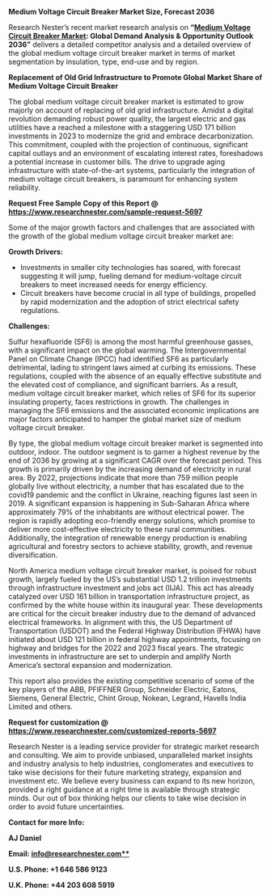 ﻿**Medium Voltage Circuit Breaker Market Size, Forecast 2036**

Research Nester’s recent market research analysis on **“[Medium Voltage Circuit Breaker Market](https://www.researchnester.com/reports/medium-voltage-circuit-breaker-market/5697): Global Demand Analysis & Opportunity Outlook 2036”** delivers a detailed competitor analysis and a detailed overview of the global medium voltage circuit breaker market in terms of market segmentation by insulation, type, end-use and by region. 

**Replacement of Old Grid Infrastructure to Promote Global Market Share of Medium Voltage Circuit Breaker**

The global medium voltage circuit breaker market is estimated to grow majorly on account of replacing of old grid infrastructure. Amidst a digital revolution demanding robust power quality, the largest electric and gas utilities have a reached a milestone with a staggering USD 171 billion investments in 2023 to modernize the grid and embrace decarbonization. This commitment, coupled with the projection of continuous, significant capital outlays and an environment of escalating interest rates, foreshadows a potential increase in customer bills. The drive to upgrade aging infrastructure with state-of-the-art systems, particularly the integration of medium voltage circuit breakers, is paramount for enhancing system reliability.

**Request Free Sample Copy of this Report @ <https://www.researchnester.com/sample-request-5697>** 

Some of the major growth factors and challenges that are associated with the growth of the global <a name="_hlk159598804"></a>medium voltage circuit breaker market are: 

**Growth Drivers:**

- Investments in smaller city technologies has soared, with forecast suggesting it will jump, fueling demand for medium-voltage circuit breakers to meet increased needs for energy efficiency.
- Circuit breakers have become crucial in all type of buildings, propelled by rapid modernization and the adoption of strict electrical safety regulations. 

**Challenges:**

Sulfur hexafluoride (SF6) is among the most harmful greenhouse gasses, with a significant impact on the global warming. The Intergovernmental Panel on Climate Change (IPCC) had identified SF6 as particularly detrimental, lading to stringent laws aimed at curbing its emissions. These regulations, coupled with the absence of an equally effective substitute and the elevated cost of compliance, and significant barriers. As a result, medium voltage circuit breaker market, which relies of SF6 for its superior insulating property, faces restrictions in growth. The challenges in managing the SF6 emissions and the associated economic implications are major factors anticipated to hamper the global market size of medium voltage circuit breaker. 

By type, the global medium voltage circuit breaker market is segmented into outdoor, indoor.  The outdoor segment is to garner a highest revenue by the end of 2036 by growing at a significant CAGR over the forecast period. This growth is primarily driven by the increasing demand of electricity in rural area. By 2022, projections indicate that more than 759 million people globally live without electricity, a number that has escalated due to the covid19 pandemic and the conflict in Ukraine, reaching figures last seen in 2019. A significant expansion is happening in Sub-Saharan Africa where approximately 79% of the inhabitants are without electrical power. The region is rapidly adopting eco-friendly energy solutions, which promise to deliver more cost-effective electricity to these rural communities. Additionally, the integration of renewable energy production is enabling agricultural and forestry sectors to achieve stability, growth, and revenue diversification. 

North America medium voltage circuit breaker market, is poised for robust growth, largely fueled by the US’s substantial USD 1.2 trillion investments through infrastructure investment and jobs act (IIJA). This act has already catalyzed over USD 161 billion in transportation infrastructure project, as confirmed by the white house within its inaugural year. These developments are critical for the circuit breaker industry due to the demand of advanced electrical frameworks. In alignment with this, the US Department of Transportation (USDOT) and the Federal Highway Distribution (FHWA) have initiated about USD 121 billion in federal highway appointments, focusing on highway and bridges for the 2022 and 2023 fiscal years. The strategic investments in infrastructure are set to underpin and amplify North America’s sectoral expansion and modernization. 							

This report also provides the existing competitive scenario of some of the key players of the ABB, PFIFFNER Group, Schneider Electric, Eatons, Siemens, General Electric, Chint Group, Nokean, Legrand, Havells India Limited and others. 

**Request for customization @ <https://www.researchnester.com/customized-reports-5697>**  

Research Nester is a leading service provider for strategic market research and consulting. We aim to provide unbiased, unparalleled market insights and industry analysis to help industries, conglomerates and executives to take wise decisions for their future marketing strategy, expansion and investment etc. We believe every business can expand to its new horizon, provided a right guidance at a right time is available through strategic minds. Our out of box thinking helps our clients to take wise decision in order to avoid future uncertainties.

**Contact for more Info:** 

**AJ Daniel**

**Email: [info@researchnester.com**](mailto:info@researchnester.com)**

**U.S. Phone: +1 646 586 9123** 

**U.K. Phone: +44 203 608 5919**

